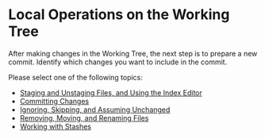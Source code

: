 # Local Operations on the Working Tree

After making changes in the Working Tree, the next step is to prepare a new commit.
Identify which changes you want to include in the commit.

Please select one of the following topics:

- [Staging and Unstaging Files, and Using the Index Editor](Stage-Unstage-IndexEditor.md)
- [Committing Changes](Committing.md)
- [Ignoring, Skipping, and Assuming Unchanged](Ignore-Skip-AssumeUnchanged.md)
- [Removing, Moving, and Renaming Files](Moving-Deleting.md)
- [Working with Stashes](Stash.md)
